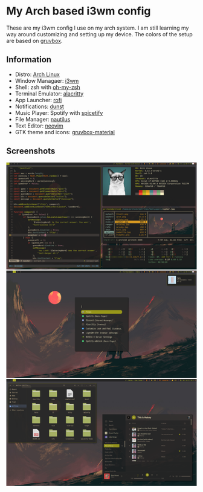 # My Arch based i3wm config
These are my i3wm config I use on my arch system. I am still learning my way around customizing and setting up my device. The colors of the setup are based on [gruvbox](https://github.com/morhetz/gruvbox).

## Information
 - Distro: [Arch Linux](https://archlinux.org/)
 - Window Managaer: [i3wm](https://github.com/i3/i3)
 - Shell: zsh with [oh-my-zsh](https://github.com/ohmyzsh/ohmyzsh/)
 - Terminal Emulator: [alacritty](https://github.com/alacritty/alacritty)
 - App Launcher: [rofi](https://github.com/davatorium/rofi)
 - Notifications: [dunst](https://github.com/dunst-project/dunst)
 - Music Player: Spotify with [spicetify](https://github.com/khanhas/spicetify-cli)
 - File Manager: [nautilus](https://github.com/GNOME/nautilus)
 - Text Editor: [neovim](https://github.com/neovim/neovim)
 - GTK theme and icons: [gruvbox-material](https://github.com/sainnhe/gruvbox-material-gtk)

## Screenshots
![](https://github.com/crookshanks003/dotfiles/blob/main/screenshots/myRice.png?raw=true)
![](https://github.com/crookshanks003/dotfiles/blob/main/screenshots/rofi1.png?raw=true)
![](https://github.com/crookshanks003/dotfiles/blob/main/screenshots/screen3.png?raw=true)
